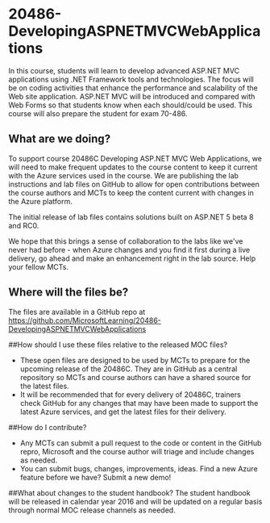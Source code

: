 # 20486-DevelopingASPNETMVCWebApplications
In this course, students will learn to develop advanced ASP.NET MVC applications using .NET Framework tools and technologies. The focus will be on coding activities that enhance the performance and scalability of the Web site application. ASP.NET MVC will be introduced and compared with Web Forms so that students know when each should/could be used. This course will also prepare the student for exam 70-486.

## What are we doing?
To support course 20486C Developing ASP.NET MVC Web Applications, we will need to make frequent updates to the course content to keep it current with the Azure services used in the course. We are publishing the lab instructions and lab files on GitHub to allow for open contributions between the course authors and MCTs to keep the content current with changes in the Azure platform.

The initial release of lab files contains solutions built on ASP.NET 5 beta 8 and RC0.

We hope that this brings a sense of collaboration to the labs like we've never had before - when Azure changes and you find it first during a live delivery, go ahead and make an enhancement right in the lab source. Help your fellow MCTs.

## Where will the files be?
The files are available in a GitHub repo at https://github.com/MicrosoftLearning/20486-DevelopingASPNETMVCWebApplications

##How should I use these files relative to the released MOC files?
- These open files are designed to be used by MCTs to prepare for the upcoming release of the 20486C. They are in GitHub as a central repository so MCTs and course authors can have a shared source for the latest files.
- It will be recommended that for every delivery of 20486C, trainers check GitHub for any changes that may have been made to support the latest Azure services, and get the latest files for their delivery.

##How do I contribute?
- Any MCTs can submit a pull request to the code or content in the GitHub repro, Microsoft and the course author will triage and include changes as needed.  
- You can submit bugs, changes, improvements, ideas.  Find a new Azure feature before we have?  Submit a new demo!

##What about changes to the student handbook?
The student handbook will be released in calendar year 2016 and will be updated on a regular basis through normal MOC release channels as needed.

